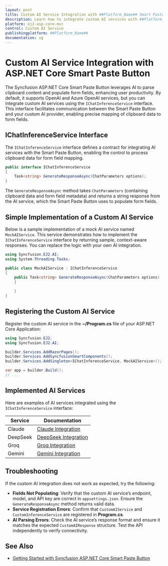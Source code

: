 ```yaml
---
layout: post
title: Custom AI Service Integration with ##Platform_Name## Smart Paste Button Control | Syncfusion
description: Learn how to integrate custom AI services with ##Platform_Name## Smart Paste Button control of Syncfusion Essential JS 2 and more details.
platform: ej2-asp-core-mvc
control: Custom AI Service
publishingplatform: ##Platform_Name##
documentation: ug
---
```


# Custom AI Service Integration with ASP.NET Core Smart Paste Button

The Syncfusion ASP.NET Core Smart Paste Button leverages AI to parse clipboard content and populate form fields, enhancing user productivity. By default, it supports OpenAI and Azure OpenAI services, but you can integrate custom AI services using the `IChatInferenceService` interface. This interface facilitates communication between the Smart Paste Button and your custom AI provider, enabling precise mapping of clipboard data to form fields.

## IChatInferenceService Interface

The `IChatInferenceService` interface defines a contract for integrating AI services with the Smart Paste Button, enabling the control to process clipboard data for form field mapping.

```csharp
public interface IChatInferenceService
{
    Task<string> GenerateResponseAsync(ChatParameters options);
}
```

The `GenerateResponseAsync` method takes `ChatParameters` (containing clipboard data and form field metadata) and returns a string response from the AI service, which the Smart Paste Button uses to populate form fields.

## Simple Implementation of a Custom AI Service

Below is a sample implementation of a mock AI service named `MockAIService`. This service demonstrates how to implement the `IChatInferenceService` interface by returning sample, context-aware responses. You can replace the logic with your own AI integration.

```csharp
using Syncfusion.EJ2.AI;
using System.Threading.Tasks;

public class MockAIService : IChatInferenceService
{
    public Task<string> GenerateResponseAsync(ChatParameters options)
    {

    }
}
```

## Registering the Custom AI Service

Register the custom AI service in the **~/Program.cs** file of your ASP.NET Core Application:

```csharp
using Syncfusion.EJ2;
using Syncfusion.EJ2.AI;

builder.Services.AddRazorPages();
builder.Services.AddSyncfusionSmartComponents();
builder.Services.AddSingleton<IChatInferenceService, MockAIService>();

var app = builder.Build();
// ...
```

## Implemented AI Services

Here are examples of AI services integrated using the `IChatInferenceService` interface:

| Service | Documentation |
|---------|---------------|
| Claude | [Claude Integration](claude-service) |
| DeepSeek | [DeepSeek Integration](deepseek-service) |
| Groq | [Groq Integration](groq-service) |
| Gemini | [Gemini Integration](gemini-service) |

## Troubleshooting

If the custom AI integration does not work as expected, try the following:
- **Fields Not Populating**: Verify that the custom AI service’s endpoint, model, and API key are correct in `appsettings.json`. Ensure the `GenerateResponseAsync` method returns valid data.
- **Service Registration Errors**: Confirm that `CustomAIService` and `CustomInferenceService` are registered in **Program.cs**.
- **AI Parsing Errors**: Check the AI service’s response format and ensure it matches the expected `CustomAIResponse` structure. Test the API independently to verify connectivity.

## See Also

- [Getting Started with Syncfusion ASP.NET Core Smart Paste Button](https://ej2.syncfusion.com/aspnetcore/documentation/smart-paste/getting-started)

